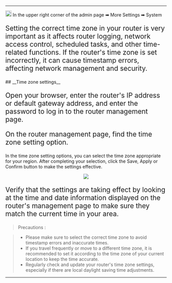 <style>
    .text {
        font-size: 21px; 
    }
</style>
---
<img src="/images/weizhi01.png" width="19" height="19">&nbsp;In the upper right corner of the admin page ➡ More Settings  ➡ System
<p class="text">
Setting the correct time zone in your router is very important as it affects router logging, network access control, scheduled tasks, and other time-related functions. If the router's time zone is set incorrectly, it can cause timestamp errors, affecting network management and security.
</p>
## __Time zone settings__
<p class="text">
Open your browser, enter the router's IP address or default gateway address, and enter the password to log in to the router management page.
</p>
<p class="text">
On the router management page, find the time zone setting option.

In the time zone setting options, you can select the time zone appropriate for your region. After completing your selection, click the Save, Apply or Confirm button to make the settings effective.
</p>
<div style="text-align: center;">
    <img class="boxshadow" src="/images/time_zone.png">
</div>
<p class="text">
Verify that the settings are taking effect by looking at the time and date information displayed on the router's management page to make sure they match the current time in your area.
</p>



> Precautions : 

> - Please make sure to select the correct time zone to avoid timestamp errors and inaccurate times.
>- If you travel frequently or move to a different time zone, it is recommended to set it according to the time zone of your current location to keep the time accurate.
>- Regularly check and update your router's time zone settings, especially if there are local daylight saving time adjustments.

---
